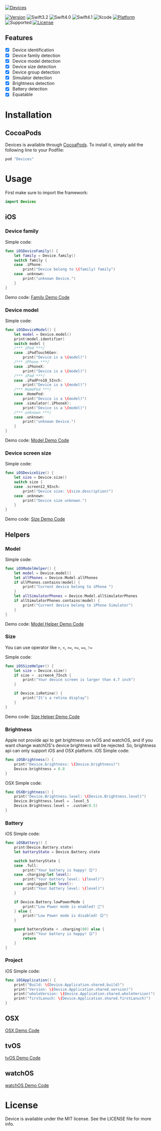 [![Devices](https://github.com/RockerHX/Devices/blob/master/Source/Asset/Devices%20Logo.png?raw=true)](https://github.com/RockerHX/Devices)

[![Version](https://img.shields.io/cocoapods/v/Devices.svg)](http://cocoapods.org/pods/Devices)
![Swift3.2](https://img.shields.io/badge/Swift-3.2-orange.svg?style=flat)
![Swift4.0](https://img.shields.io/badge/Swift-4.0-orange.svg?style=flat)
![Swift4.1](https://img.shields.io/badge/Swift-4.1-orange.svg?style=flat)
![Xcode](https://img.shields.io/badge/Xcode-9.0-orange.svg?style=flat)
[![Platform](https://img.shields.io/cocoapods/p/Devices.svg?style=flat)](http://cocoapods.org/pods/Devices)
![Supported](https://img.shields.io/badge/Supported-iOS9%20%7C%20OSX%2010.11%20%7C%20tvOS%209.0%20%7C%20watchOS%202.0-4BC51D.svg?style=flat)
[![License](https://img.shields.io/cocoapods/l/Devices.svg?style=flat)](http://cocoapods.org/pods/Devices)

## Features

- [x] Device identification
- [x] Device family detection
- [x] Device model detection
- [x] Device size detection
- [x] Device group detection
- [x] Simulator detection
- [x] Brightness detection
- [x] Battery detection
- [x] Equatable

# Installation
## CocoaPods
Devices is available through [CocoaPods](http://cocoapods.org). To install
it, simply add the following line to your Podfile:

```ruby
pod "Devices"
```

# Usage
First make sure to import the framework:
```swift
import Devices
```

## iOS

### Device family

Simple code:
```swift
func iOSDeviceFamily() {
    let family = Device.family()
    switch family {
    case .iPhone:
        print("Device belong to \(family) family")
    case .unknown:
        print("unknown Device.")
    }
}
```
Demo code:
[Family Demo Code](/Document/iOS/Family.md)

### Device model

Simple code:
```swift
func iOSDeviceModel() {
    let model = Device.model()
    print(model.identifier)
    switch model {
    /*** iPod ***/
    case .iPodTouch6Gen:
        print("Device is a \(model)")
    /*** iPhone ***/
    case .iPhoneX:
        print("Device is a \(model)")
    /*** iPad ***/
    case .iPadPro10_5Inch:
        print("Device is a \(model)")
    /*** HomePod ***/
    case .HomePod:
        print("Device is a \(model)")
    case .simulator(.iPhoneX):
        print("Device is a \(model)")
    /*** unknown ***/
    case .unknown:
        print("unknown Device.")
    }
}
```
Demo code:
[Model Demo Code](/Document/iOS/Model.md)

### Device screen size

Simple code:
```swift
func iOSDeviceSize() {
    let size = Device.size()
    switch size {
    case .screen12_9Inch:
        print("Device size: \(size.description)")
    case .unknown:
        print("Device size unknown.")
    }
}
```
Demo code:
[Size Demo Code](/Document/iOS/Size.md)

## Helpers

### Model

Simple code:
```swift
func iOSModelHelper() {
    let model = Device.model()
    let allPhones = Device.Model.allPhones
    if allPhones.contains(model) {
        print("Current device belong to iPhone ")
    }
    let allSimulatorPhones = Device.Model.allSimulatorPhones
    if allSimulatorPhones.contains(model) {
        print("Current device belong to iPhone Simulator")
    }
}
```
Demo code:
[Model Helper Demo Code](/Document/iOS/ModelHelper.md)

### Size
You can use operator like `>`, `<`, `>=`, `<=`, `==`, `!=`

Simple code:
```swift
func iOSSizeHelper() {
    let size = Device.size()
    if size > .screen4_7Inch {
        print("Your device screen is larger than 4.7 inch")
    }

    if Device.isRetina() {
        print("It's a retina display")
    }
}
```
Demo code:
[Size Helper Demo Code](/Document/iOS/SizeHelper.md)

### Brightness
Apple not provide api to get brightness on tvOS and watchOS, and if you want change watchOS's device brightness will be rejected.
So, brightness api can only support iOS and OSX platform.
iOS Simple code:
```swift
func iOSBrightness() {
    print("Device.brightness: \(Device.brightness)")
    Device.brightness = 0.8
}

```
OSX Simple code:
```swift
func OSXBrightness() {
    print("Device.Brightness.level: \(Device.Brightness.level)")
    Device.Brightness.level = .level_5
    Device.Brightness.level = .custom(0.5)
}
```

### Battery

iOS Simple code:
```swift
func iOSBattery() {
    print(Device.Battery.state)
    let batteryState = Device.Battery.state

    switch batteryState {
    case .full:
        print("Your battery is happy! 😊")
    case .charging(let level):
        print("Your battery level: \(level)")
    case .unplugged(let level):
        print("Your battery level: \(level)")
    }

    if Device.Battery.lowPowerMode {
        print("Low Power mode is enabled! 🔋")
    } else {
        print("Low Power mode is disabled! 😊")
    }

    guard batteryState < .charging(80) else {
        print("Your battery is happy! 😊")
        return
    }
}
```

### Project

iOS Simple code:
```swift
func iOSApplication() {
    print("Build: \(Device.Application.shared.build)")
    print("Version: \(Device.Application.shared.version)")
    print("wholeVersion: \(Device.Application.shared.wholeVersion)")
    print("firstLanuch: \(Device.Application.shared.firstLanuch)")
}
```


## OSX
[OSX Demo Code](/Document/OSX/OSX.md)

## tvOS
[tvOS Demo Code](/Document/tvOS/tvOS.md)

## watchOS
[watchOS Demo Code](/Document/watchOS/watchOS.md)

# License

Device is available under the MIT license. See the LICENSE file for more info.
